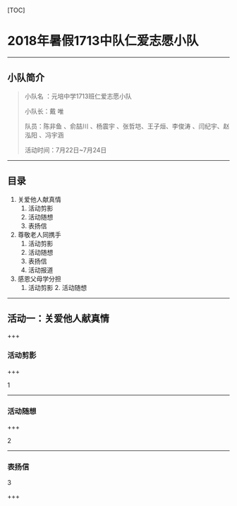 [TOC]


# 2018年暑假1713中队仁爱志愿小队
---

## 小队简介

> 小队名 ：元培中学1713班仁爱志愿小队
>
> 小队长：戴 唯
>
> 队员：陈非鱼 、俞喆川 、杨震宇 、张哲垲、王子烜、李俊涛 、闫纪宇、赵泓阳 、冯宇涵 
>
> 活动时间：7月22日~7月24日

---

## 目录

1. 关爱他人献真情 
   1. 活动剪影
   2. 活动随想
   3. 表扬信
2. 尊敬老人同携手  
   1. 活动剪影
   2. 活动随想
   3. 表扬信
   4. 活动报道
3. 感恩父母学分担 
   1. 活动剪影
      2. 活动随想

---

## 活动一：关爱他人献真情  

+++

### 活动剪影

+++

1

---

### 活动随想

+++

2

---

### 表扬信

3

+++